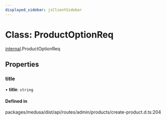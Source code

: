 ```yaml
---
displayed_sidebar: jsClientSidebar
---
```


# Class: ProductOptionReq

[internal](../modules/internal.md).ProductOptionReq

## Properties

### title

• **title**: `string`

#### Defined in

packages/medusa/dist/api/routes/admin/products/create-product.d.ts:204
